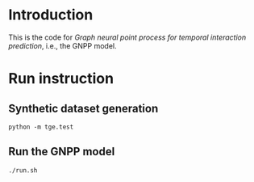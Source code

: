 # Introduction

This is the code for *Graph neural point process for temporal interaction prediction*, i.e., the GNPP model.

# Run instruction
## Synthetic dataset generation
```
python -m tge.test
```

## Run the GNPP model
```
./run.sh
```

